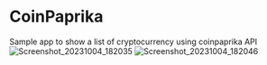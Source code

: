 # CoinPaprika
Sample app to show a list of cryptocurrency using coinpaprika API
![Screenshot_20231004_182035](https://github.com/yatishkumar20/CoinPaprika/assets/30402855/f17145b1-f127-4b7d-b733-04894d745750)
![Screenshot_20231004_182046](https://github.com/yatishkumar20/CoinPaprika/assets/30402855/fdcce508-3fa1-432d-b287-4ec0cf2c3461)
